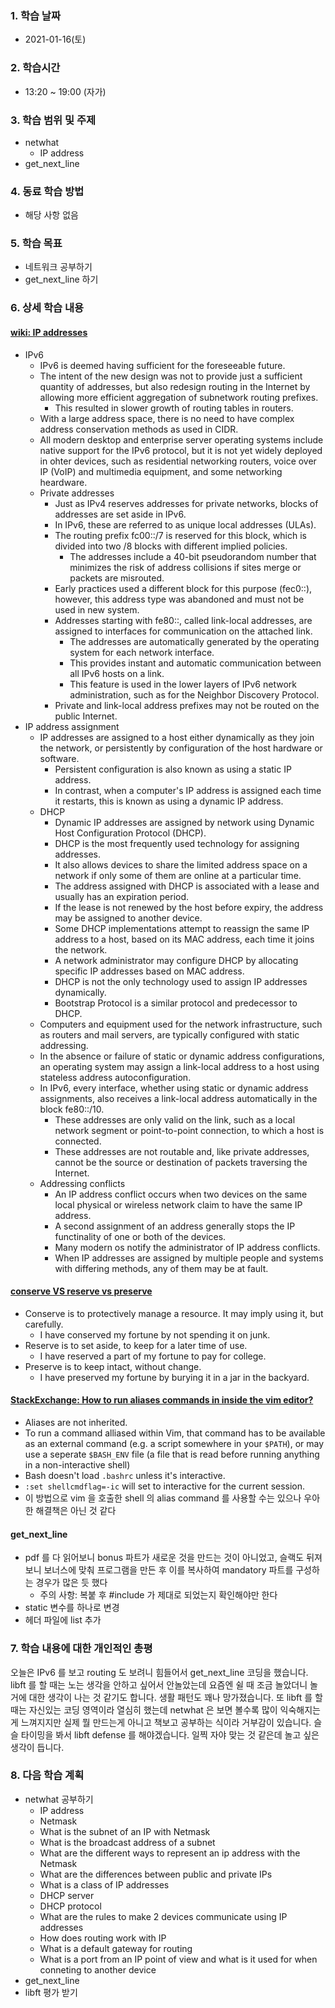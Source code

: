 ### 1. 학습 날짜

- 2021-01-16(토)

### 2. 학습시간

- 13:20 ~ 19:00 (자가)

### 3. 학습 범위 및 주제

- netwhat
  - IP address
- get\_next\_line

### 4. 동료 학습 방법

- 해당 사항 없음

### 5. 학습 목표

- 네트워크 공부하기
- get\_next\_line 하기

### 6. 상세 학습 내용

#### [wiki: IP addresses](https://en.wikipedia.org/wiki/IP_address)

- IPv6
  - IPv6 is deemed having sufficient for the foreseeable future.
  - The intent of the new design was not to provide just a sufficient quantity of addresses, but also redesign routing in the Internet by allowing more efficient aggregation of subnetwork routing prefixes.
    - This resulted in slower growth of routing tables in routers.
  - With a large address space, there is no need to have complex address conservation methods as used in CIDR.
  - All modern desktop and enterprise server operating systems include native support for the IPv6 protocol, but it is not yet widely deployed in ohter devices, such as residential networking routers, voice over IP (VoIP) and multimedia equipment, and some networking heardware.
  - Private addresses
    - Just as IPv4 reserves addresses for private networks, blocks of addresses are set aside in IPv6.
	- In IPv6, these are referred to as unique local addresses (ULAs).
	- The routing prefix fc00::/7 is reserved for this block, which is divided into two /8 blocks with different implied policies.
	  - The addresses include a 40-bit pseudorandom number that minimizes the risk of address collisions if sites merge or packets are misrouted.
	- Early practices used a different block for this purpose (fec0::), however, this address type was abandoned and must not be used in new system.
    - Addresses starting with fe80::, called link-local addresses, are assigned to interfaces for communication on the attached link.
	  - The addresses are automatically generated by the operating system for each network interface.
	  - This provides instant and automatic communication between all IPv6 hosts on a link.
	  - This feature is used in the lower layers of IPv6 network administration, such as for the Neighbor Discovery Protocol.
	- Private and link-local address prefixes may not be routed on the public Internet.
- IP address assignment
  - IP addresses are assigned to a host either dynamically as they join the network, or persistently by configuration of the host hardware or software.
    - Persistent configuration is also known as using a static IP address.
	- In contrast, when a computer's IP address is assigned each time it restarts, this is known as using a dynamic IP address.
  - DHCP
    - Dynamic IP addresses are assigned by network using Dynamic Host Configuration Protocol (DHCP).
    - DHCP is the most frequently used technology for assigning addresses.
	- It also allows devices to share the limited address space on a network if only some of them are online at a particular time.
	- The address assigned with DHCP is associated with a lease and usually has an expiration period.
	- If the lease is not renewed by the host before expiry, the address may be assigned to another device.
	- Some DHCP implementations attempt to reassign the same IP address to a host, based on its MAC address, each time it joins the network.
	- A network administrator may configure DHCP by allocating specific IP addresses based on MAC address.
	- DHCP is not the only technology used to assign IP addresses dynamically.
	- Bootstrap Protocol is a similar protocol and predecessor to DHCP.
  - Computers and equipment used for the network infrastructure, such as routers and mail servers, are typically configured with static addressing.
  - In the absence or failure of static or dynamic address configurations, an operating system may assign a link-local address to a host using stateless address autoconfiguration.
  - In IPv6, every interface, whether using static or dynamic address assignments, also receives a link-local address automatically in the block fe80::/10.
    - These addresses are only valid on the link, such as a local network segment or point-to-point connection, to which a host is connected.
	- These addresses are not routable and, like private addresses, cannot be the source or destination of packets traversing the Internet.
  - Addressing conflicts
    - An IP address conflict occurs when two devices on the same local physical or wireless network claim to have the same IP address.
	- A second assignment of an address generally stops the IP functinality of one or both of the devices.
	- Many modern os notify the administrator of IP address conflicts.
	- When IP addresses are assigned by multiple people and systems with differing methods, any of them may be at fault.

#### [conserve VS reserve vs preserve](https://www.englishforums.com/English/ConservePreserveReserve/xvvnj/post.htm)

- Conserve is to protectively manage a resource. It may imply using it, but carefully.
  - I have conserved my fortune by not spending it on junk.
- Reserve is to set aside, to keep for a later time of use.
  - I have reserved a part of my fortune to pay for college.
- Preserve is to keep intact, without change.
  - I have preserved my fortune by burying it in a jar in the backyard.

#### [StackExchange: How to run aliases commands in inside the vim editor?](https://unix.stackexchange.com/questions/550622/how-to-run-aliases-commands-in-inside-the-vim-editor)

- Aliases are not inherited.
- To run a command alliased within Vim, that command has to be available as an external command (e.g. a script somewhere in your `$PATH`), or may use a seperate `$BASH_ENV` file (a file that is read before running anything in a non-interactive shell)
- Bash doesn't load `.bashrc` unless it's interactive.
- `:set shellcmdflag=-ic` will set to interactive for the current session.
- 이 방법으로 vim 을 호출한 shell 의 alias command 를 사용할 수는 있으나 우아한 해결책은 아닌 것 같다

#### get\_next\_line

- pdf 를 다 읽어보니 bonus 파트가 새로운 것을 만드는 것이 아니었고, 슬랙도 뒤져보니 보너스에 맞춰 프로그램을 만든 후 이를 복사하여 mandatory 파트를 구성하는 경우가 많은 듯 했다
  - 주의 사항: 복붙 후 #include 가 제대로 되었는지 확인해야만 한다
- static 변수를 하나로 변경
- 헤더 파일에 list 추가

### 7. 학습 내용에 대한 개인적인 총평

오늘은 IPv6 를 보고 routing 도 보려니 힘들어서 get\_next\_line 코딩을 했습니다. libft 를 할 때는 노는 생각을 안하고 싶어서 안놀았는데 요즘엔 쉴 때 조금 놀았더니 놀거에 대한 생각이 나는 것 같기도 합니다. 생활 패턴도 꽤나 망가졌습니다. 또 libft 를 할 때는 자신있는 코딩 영역이라 열심히 했는데 netwhat 은 보면 볼수록 많이 익숙해지는게 느껴지지만 실제 뭘 만드는게 아니고 책보고 공부하는 식이라 거부감이 있습니다. 슬슬 타이밍을 봐서 libft defense 를 해야겠습니다. 일찍 자야 맞는 것 같은데 놀고 싶은 생각이 듭니다.

### 8. 다음 학습 계획

- netwhat 공부하기
  - IP address
  - Netmask
  - What is the subnet of an IP with Netmask
  - What is the broadcast address of a subnet
  - What are the different ways to represent an ip address with the Netmask
  - What are the differences between public and private IPs
  - What is a class of IP addresses
  - DHCP server
  - DHCP protocol
  - What are the rules to make 2 devices communicate using IP addresses
  - How does routing work with IP
  - What is a default gateway for routing
  - What is a port from an IP point of view and what is it used for when conneting to another device
- get\_next\_line
- libft 평가 받기
